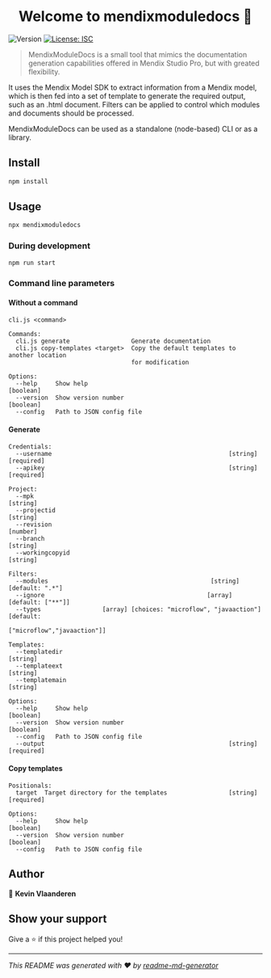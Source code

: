 <h1 align="center">Welcome to mendixmoduledocs 👋</h1>
<p>
  <img alt="Version" src="https://img.shields.io/badge/version-1.0.0-blue.svg?cacheSeconds=2592000" />
  <a href="#" target="_blank">
    <img alt="License: ISC" src="https://img.shields.io/badge/License-ISC-yellow.svg" />
  </a>
</p>

> MendixModuleDocs is a small tool that mimics the documentation generation capabilities offered in Mendix Studio Pro, but with greated flexibility.

It uses the Mendix Model SDK to extract information from a Mendix model, which is then fed into a set of template to generate the required output, such as an .html document.
Filters can be applied to control which modules and documents should be processed.

MendixModuleDocs can be used as a standalone (node-based) CLI or as a library.

## Install

```sh
npm install
```

## Usage

```sh
npx mendixmoduledocs
```

### During development
```sh
npm run start
```

### Command line parameters

#### Without a command

```
cli.js <command>

Commands:
  cli.js generate                 Generate documentation
  cli.js copy-templates <target>  Copy the default templates to another location
                                  for modification

Options:
  --help     Show help                                                 [boolean]
  --version  Show version number                                       [boolean]
  --config   Path to JSON config file
```

#### Generate

```
Credentials:
  --username                                                 [string] [required]
  --apikey                                                   [string] [required]

Project:
  --mpk                                                                 [string]
  --projectid                                                           [string]
  --revision                                                            [number]
  --branch                                                              [string]
  --workingcopyid                                                       [string]

Filters:
  --modules                                             [string] [default: ".*"]
  --ignore                                             [array] [default: ["**"]]
  --types                 [array] [choices: "microflow", "javaaction"] [default:
                                                     ["microflow","javaaction"]]

Templates:
  --templatedir                                                         [string]
  --templateext                                                         [string]
  --templatemain                                                        [string]

Options:
  --help     Show help                                                 [boolean]
  --version  Show version number                                       [boolean]
  --config   Path to JSON config file
  --output                                                   [string] [required]
```

#### Copy templates

```
Positionals:
  target  Target directory for the templates                 [string] [required]

Options:
  --help     Show help                                                 [boolean]
  --version  Show version number                                       [boolean]
  --config   Path to JSON config file
```


## Author

👤 **Kevin Vlaanderen**


## Show your support

Give a ⭐️ if this project helped you!

***
_This README was generated with ❤️ by [readme-md-generator](https://github.com/kefranabg/readme-md-generator)_
